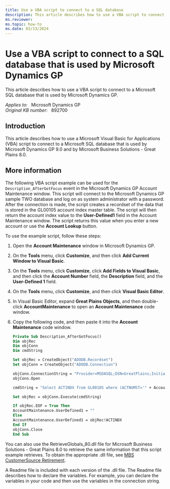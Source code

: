 ```yaml
---
title: Use a VBA script to connect to a SQL database
description: This article describes how to use a VBA script to connect to a Microsoft SQL database that is used by Microsoft Dynamics GP.
ms.reviewer: 
ms.topic: how-to
ms.date: 03/13/2024
---
```

# Use a VBA script to connect to a SQL database that is used by Microsoft Dynamics GP

This article describes how to use a VBA script to connect to a Microsoft SQL database that is used by Microsoft Dynamics GP.

_Applies to:_ &nbsp; Microsoft Dynamics GP  
_Original KB number:_ &nbsp; 892700

## Introduction

This article describes how to use a Microsoft Visual Basic for Applications (VBA) script to connect to a Microsoft SQL database that is used by Microsoft Dynamics GP 9.0 and by Microsoft Business Solutions - Great Plains 8.0.

## More information

The following VBA script example can be used for the `Description_AfterGotFocus` event in the Microsoft Dynamics GP Account Maintenance window. This script will connect to the Microsoft Dynamics GP sample TWO database and log on as system administrator with a password. After the connection is made, the script creates a recordset of the data that is stored in the GL00105 account index master table. The script will then return the account index value to the **User-Defined1** field in the Account Maintenance window. The script returns this value when you enter a new account or use the **Account Lookup** button.

To use the example script, follow these steps:

1. Open the **Account Maintenance** window in Microsoft Dynamics GP.
2. On the **Tools** menu, click **Customize**, and then click **Add Current Window to Visual Basic**.
3. On the **Tools** menu, click **Customize**, click **Add Fields to Visual Basic**, and then click the **Account Number** field, the **Description** field, and the **User-Defined 1** field.
4. On the **Tools** menu, click **Customize**, and then click **Visual Basic Editor**.
5. In Visual Basic Editor, expand **Great Plains Objects**, and then double-click **AccountMaintenance** to open an **Account Maintenance** code window.
6. Copy the following code, and then paste it into the **Account Maintenance** code window.

    ```vb
    Private Sub Description_AfterGotFocus()
    Dim objRec
    Dim objConn
    Dim cmdString
    
    Set objRec = CreateObject("ADODB.Recordset")
    Set objConn = CreateObject("ADODB.Connection")
    
    objConn.ConnectionString = "Provider=MSDASQL;DSN=GreatPlains;Initial Catalog=TWO;User Id=sa;Password=password"
    objConn.Open
    
    cmdString = "Select ACTINDX from GL00105 where (ACTNUMST='" + Account + "')"
    
    Set objRec = objConn.Execute(cmdString)
    
    If objRec.EOF = True Then
    AccountMaintenance.UserDefined1 = ""
    Else
    AccountMaintenance.UserDefined1 = objRec!ACTINDX
    End If
    objConn.Close
    End Sub
    ```

You can also use the RetrieveGlobals_80.dll file for Microsoft Business Solutions - Great Plains 8.0 to retrieve the same information that this script example retrieves. To obtain the appropriate .dll file, see [MBS CustomerSource Retirement](https://mbs2.microsoft.com/Pages/csretirement.aspx).

A Readme file is included with each version of the .dll file. The Readme file describes how to declare the variables. For example, you can declare the variables in your code and then use the variables in the connection string.
